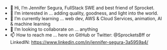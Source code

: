 






- 👋 Hi, I’m Jennifer Segura, FullStack SWE and best friend of Sprocket. 
- 👀 I’m interested in ...  adding quality, goodness, and light into the world.  
- 🌱 I’m currently learning ...  web dev, AWS & Cloud Services, animation, AI & machine learning
- 💞️ I’m looking to collaborate on ... anything
- 📫 How to reach me ... here on GitHub or Twitter: @SprocketsBff or LinkedIN: https://www.linkedin.com/in/jennifer-segura-3a5959a4/








<!---
SprocketsBff/SprocketsBff is a ✨ special ✨ repository because its `README.md` (this file) appears on your GitHub profile.
You can click the Preview link to take a look at your changes.
--->
